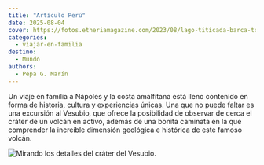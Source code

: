 ```yaml
---
title: "Artículo Perú"
date: 2025-08-04
cover: https://fotos.etheriamagazine.com/2023/08/lago-titicada-barca-totora.jpg
categories:
  - viajar-en-familia
destino:
  - Mundo
authors:
  - Pepa G. Marín
---
```



Un viaje en familia a Nápoles y la costa amalfitana está lleno contenido en forma de
historia, cultura y experiencias únicas. Una que no puede faltar es una excursión al
Vesubio, que ofrece la posibilidad de observar de cerca el cráter de un volcán en
activo, además de una bonita caminata en la que comprender la increíble dimensión
geológica e histórica de este famoso volcán.

![Mirando los detalles del cráter del Vesubio.](https://fotos.etheriamagazine.com/2025/07/vesubio-gran-crater.jpg "Mirando los detalles del cráter del Vesubio. © Susana Garcia")


